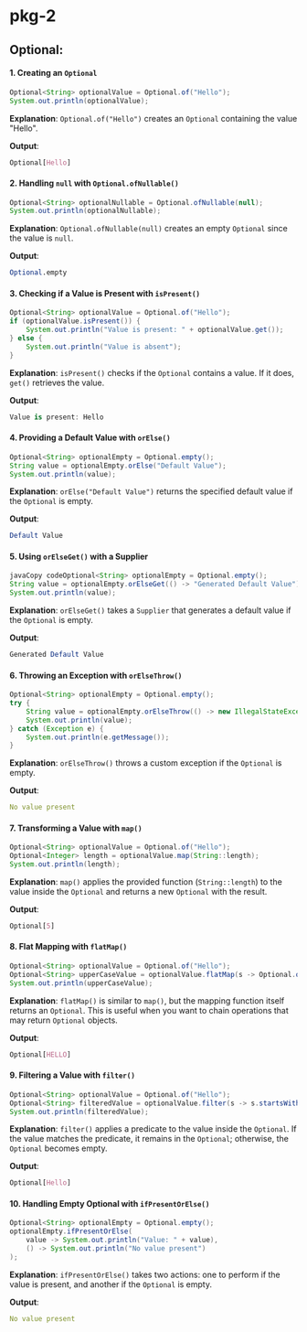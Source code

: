 # pkg-2

## Optional:

#### 1. Creating an `Optional`

```java
Optional<String> optionalValue = Optional.of("Hello");
System.out.println(optionalValue);
```

**Explanation**: `Optional.of("Hello")` creates an `Optional` containing the value "Hello".

**Output**:

```css
Optional[Hello]
```

#### 2. Handling `null` with `Optional.ofNullable()`

```java
Optional<String> optionalNullable = Optional.ofNullable(null);
System.out.println(optionalNullable);
```

**Explanation**: `Optional.ofNullable(null)` creates an empty `Optional` since the value is `null`.

**Output**:

```mathematica
Optional.empty
```

#### 3. Checking if a Value is Present with `isPresent()`

```java
Optional<String> optionalValue = Optional.of("Hello");
if (optionalValue.isPresent()) {
    System.out.println("Value is present: " + optionalValue.get());
} else {
    System.out.println("Value is absent");
}
```

**Explanation**: `isPresent()` checks if the `Optional` contains a value. If it does, `get()` retrieves the value.

**Output**:

```csharp
Value is present: Hello
```

#### 4. Providing a Default Value with `orElse()`

```java
Optional<String> optionalEmpty = Optional.empty();
String value = optionalEmpty.orElse("Default Value");
System.out.println(value);
```

**Explanation**: `orElse("Default Value")` returns the specified default value if the `Optional` is empty.

**Output**:

```mathematica
Default Value
```

#### 5. Using `orElseGet()` with a Supplier

```java
javaCopy codeOptional<String> optionalEmpty = Optional.empty();
String value = optionalEmpty.orElseGet(() -> "Generated Default Value");
System.out.println(value);
```

**Explanation**: `orElseGet()` takes a `Supplier` that generates a default value if the `Optional` is empty.

**Output**:

```mathematica
Generated Default Value
```

#### 6. Throwing an Exception with `orElseThrow()`

```java
Optional<String> optionalEmpty = Optional.empty();
try {
    String value = optionalEmpty.orElseThrow(() -> new IllegalStateException("No value present"));
    System.out.println(value);
} catch (Exception e) {
    System.out.println(e.getMessage());
}
```

**Explanation**: `orElseThrow()` throws a custom exception if the `Optional` is empty.

**Output**:

```yaml
No value present
```

#### 7. Transforming a Value with `map()`

```java
Optional<String> optionalValue = Optional.of("Hello");
Optional<Integer> length = optionalValue.map(String::length);
System.out.println(length);
```

**Explanation**: `map()` applies the provided function (`String::length`) to the value inside the `Optional` and returns a new `Optional` with the result.

**Output**:

```css
Optional[5]
```

#### 8. Flat Mapping with `flatMap()`

```java
Optional<String> optionalValue = Optional.of("Hello");
Optional<String> upperCaseValue = optionalValue.flatMap(s -> Optional.of(s.toUpperCase()));
System.out.println(upperCaseValue);
```

**Explanation**: `flatMap()` is similar to `map()`, but the mapping function itself returns an `Optional`. This is useful when you want to chain operations that may return `Optional` objects.

**Output**:

```css
Optional[HELLO]
```

#### 9. Filtering a Value with `filter()`

```java
Optional<String> optionalValue = Optional.of("Hello");
Optional<String> filteredValue = optionalValue.filter(s -> s.startsWith("H"));
System.out.println(filteredValue);
```

**Explanation**: `filter()` applies a predicate to the value inside the `Optional`. If the value matches the predicate, it remains in the `Optional`; otherwise, the `Optional` becomes empty.

**Output**:

```css
Optional[Hello]
```

#### 10. Handling Empty Optional with `ifPresentOrElse()`

```java
Optional<String> optionalEmpty = Optional.empty();
optionalEmpty.ifPresentOrElse(
    value -> System.out.println("Value: " + value),
    () -> System.out.println("No value present")
);
```

**Explanation**: `ifPresentOrElse()` takes two actions: one to perform if the value is present, and another if the `Optional` is empty.

**Output**:

```yaml
No value present
```

